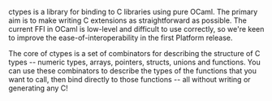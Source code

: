 ctypes is a library for binding to C libraries using pure OCaml. The primary
aim is to make writing C extensions as straightforward as possible.  The current
FFI in OCaml is low-level and difficult to use correctly, so we're keen to improve the
ease-of-interoperability in the first Platform release.

The core of ctypes is a set of combinators for describing the structure of C
types -- numeric types, arrays, pointers, structs, unions and functions. You
can use these combinators to describe the types of the functions that you want
to call, then bind directly to those functions -- all without writing or
generating any C!
